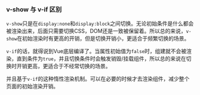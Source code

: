 ### v-show 与 v-if 区别

`v-show`只是在`display:none`和`display:block`之间切换。无论初始条件是什么都会被渲染出来，后面只需要切换CSS，DOM还是一致被保留着。所以总的来说，`v-show`在初始渲染时有更高的开销，但是切换开销小，更适合于频繁切换的场景。

`v-if`的话，就得说到Vue底层编译了。当属性初始值为`false`时，组建就不会被渲染，直到条件为`true`，并且切换条件时会触发销毁/挂载组件，所以总的来说在切换时开销更高，更适合于不经常切换的场景。

并且基于`v-if`的这种惰性渲染机制。可以在必要的时候才去渲染组件，减少整个页面的初始渲染开销。

